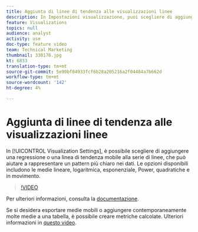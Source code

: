 ```yaml
---
title: Aggiunta di linee di tendenza alle visualizzazioni linee
description: In Impostazioni visualizzazione, puoi scegliere di aggiungere una regressione o spostare una linea di tendenza media alla serie di linee, per rappresentare un pattern più chiaro nei dati. Le opzioni disponibili includono le medie lineare, logaritmica, esponenziale, Power, quadratiche e in movimento.
feature: Visualizations
topics: null
audience: analyst
activity: use
doc-type: feature video
team: Technical Marketing
thumbnail: 330176.jpg
kt: 6833
translation-type: tm+mt
source-git-commit: 5e90bf84933fcf6b28a205216a2f04484a7b662d
workflow-type: tm+mt
source-wordcount: '142'
ht-degree: 4%

---
```



# Aggiunta di linee di tendenza alle visualizzazioni linee

In [!UICONTROL Visualization Settings], è possibile scegliere di aggiungere una regressione o una linea di tendenza mobile alla serie di linee, che può aiutare a rappresentare un pattern più chiaro nei dati. Le opzioni disponibili includono le medie lineare, logaritmica, esponenziale, Power, quadratiche e in movimento.

>[!VIDEO](https://video.tv.adobe.com/v/330176/?quality=12&learn=on)

Per ulteriori informazioni, consulta la [documentazione](https://experienceleague.adobe.com/docs/analytics/analyze/analysis-workspace/visualizations/line.html?lang=en#analysis-workspace).

Se si desidera esportare medie mobili o aggiungere contemporaneamente molte medie a una tabella, è possibile creare metriche calcolate. Ulteriori informazioni in [questo video](https://experienceleague.adobe.com/docs/analytics-learn/tutorials/analysis-workspace/visualizations/using-the-cumulative-average-function-to-apply-metric-smoothing.html#analysis-workspace).
